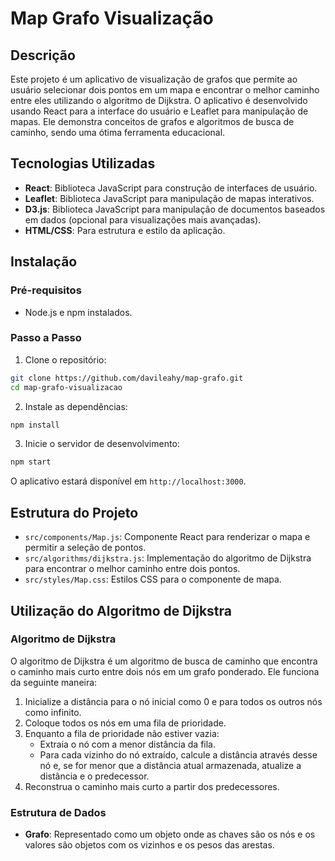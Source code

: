 # Map Grafo Visualização

## Descrição

Este projeto é um aplicativo de visualização de grafos que permite ao usuário selecionar dois pontos em um mapa e encontrar o melhor caminho entre eles utilizando o algoritmo de Dijkstra. O aplicativo é desenvolvido usando React para a interface do usuário e Leaflet para manipulação de mapas. Ele demonstra conceitos de grafos e algoritmos de busca de caminho, sendo uma ótima ferramenta educacional.

## Tecnologias Utilizadas

- **React**: Biblioteca JavaScript para construção de interfaces de usuário.
- **Leaflet**: Biblioteca JavaScript para manipulação de mapas interativos.
- **D3.js**: Biblioteca JavaScript para manipulação de documentos baseados em dados (opcional para visualizações mais avançadas).
- **HTML/CSS**: Para estrutura e estilo da aplicação.

## Instalação

### Pré-requisitos

- Node.js e npm instalados.

### Passo a Passo

1. Clone o repositório:

```bash
git clone https://github.com/davileahy/map-grafo.git
cd map-grafo-visualizacao
```

2. Instale as dependências:

```bash
npm install
```

3. Inicie o servidor de desenvolvimento:

```bash
npm start
```

O aplicativo estará disponível em `http://localhost:3000`.

## Estrutura do Projeto

- `src/components/Map.js`: Componente React para renderizar o mapa e permitir a seleção de pontos.
- `src/algorithms/dijkstra.js`: Implementação do algoritmo de Dijkstra para encontrar o melhor caminho entre dois pontos.
- `src/styles/Map.css`: Estilos CSS para o componente de mapa.

## Utilização do Algoritmo de Dijkstra

### Algoritmo de Dijkstra

O algoritmo de Dijkstra é um algoritmo de busca de caminho que encontra o caminho mais curto entre dois nós em um grafo ponderado. Ele funciona da seguinte maneira:

1. Inicialize a distância para o nó inicial como 0 e para todos os outros nós como infinito.
2. Coloque todos os nós em uma fila de prioridade.
3. Enquanto a fila de prioridade não estiver vazia:
   - Extraia o nó com a menor distância da fila.
   - Para cada vizinho do nó extraído, calcule a distância através desse nó e, se for menor que a distância atual armazenada, atualize a distância e o predecessor.
4. Reconstrua o caminho mais curto a partir dos predecessores.

### Estrutura de Dados

- **Grafo**: Representado como um objeto onde as chaves são os nós e os valores são objetos com os vizinhos e os pesos das arestas.
